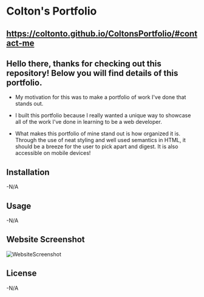 # Colton's Portfolio

## https://coltonto.github.io/ColtonsPortfolio/#contact-me

## Hello there, thanks for checking out this repository! Below you will find details of this portfolio.

- My motivation for this was to make a portfolio of work I've done that stands out.

- I built this portfolio because I really wanted a unique way to showcase all of the work I've done in learning to be a 
web developer. 

- What makes this portfolio of mine stand out is how organized it is. Through the use of neat styling and well used semantics in 
HTML, it should be a breeze for the user to pick apart and digest. It is also accessible on mobile devices!

## Installation 
-N/A

## Usage 
-N/A

## Website Screenshot
![WebsiteScreenshot](https://user-images.githubusercontent.com/116236745/202630001-545c79b6-6d63-42d8-9a55-58a4005108e2.png)

## License 
-N/A
